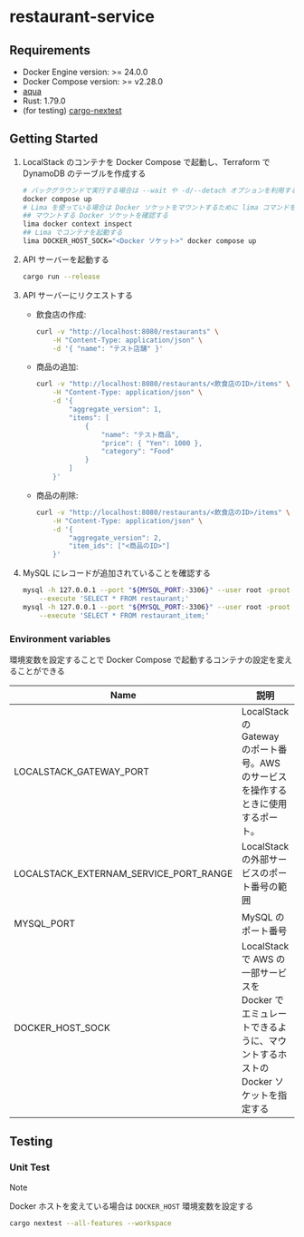 # restaurant-service

## Requirements

- Docker Engine version: >= 24.0.0
- Docker Compose version: >= v2.28.0
- [aqua](https://github.com/aquaproj/aqua)
- Rust: 1.79.0
- (for testing) [cargo-nextest](https://github.com/nextest-rs/nextest)

## Getting Started

1. LocalStack のコンテナを Docker Compose で起動し、Terraform で DynamoDB のテーブルを作成する

    ```bash
    # バックグラウンドで実行する場合は --wait や -d/--detach オプションを利用する
    docker compose up
    # Lima を使っている場合は Docker ソケットをマウントするために lima コマンドを利用する
    ## マウントする Docker ソケットを確認する
    lima docker context inspect
    ## Lima でコンテナを起動する
    lima DOCKER_HOST_SOCK="<Docker ソケット>" docker compose up
    ```

2. API サーバーを起動する

    ```bash
    cargo run --release
    ```

3. API サーバーにリクエストする
    - 飲食店の作成:

        ```bash
        curl -v "http://localhost:8080/restaurants" \
            -H "Content-Type: application/json" \
            -d '{ "name": "テスト店舗" }'
        ```

    - 商品の追加:

        ```bash
        curl -v "http://localhost:8080/restaurants/<飲食店のID>/items" \
            -H "Content-Type: application/json" \
            -d '{
                "aggregate_version": 1,
                "items": [
                    {
                        "name": "テスト商品",
                        "price": { "Yen": 1000 },
                        "category": "Food"
                    }
                ]
            }'
        ```

    - 商品の削除:

        ```bash
        curl -v "http://localhost:8080/restaurants/<飲食店のID>/items" \
            -H "Content-Type: application/json" \
            -d '{
                "aggregate_version": 2,
                "item_ids": ["<商品のID>"]
            }'
        ```

4. MySQL にレコードが追加されていることを確認する

    ```bash
    mysql -h 127.0.0.1 --port "${MYSQL_PORT:-3306}" --user root -proot --database query_model \
        --execute 'SELECT * FROM restaurant;'
    mysql -h 127.0.0.1 --port "${MYSQL_PORT:-3306}" --user root -proot --database query_model \
        --execute 'SELECT * FROM restaurant_item;'
    ```

### Environment variables

環境変数を設定することで Docker Compose で起動するコンテナの設定を変えることができる

| Name | 説明 | デフォルト値 |
|-|-|-|
| LOCALSTACK_GATEWAY_PORT | LocalStack の Gateway のポート番号。AWS のサービスを操作するときに使用するポート。| 4566 |
| LOCALSTACK_EXTERNAM_SERVICE_PORT_RANGE | LocalStack の外部サービスのポート番号の範囲 | 4510-4559 |
| MYSQL_PORT | MySQL のポート番号 | 3306 |
| DOCKER_HOST_SOCK | LocalStack で AWS の一部サービスを Docker でエミュレートできるように、マウントするホストの Docker ソケットを指定する | /var/run/docker.sock |

## Testing

### Unit Test

> [!NOTE]
> Docker ホストを変えている場合は `DOCKER_HOST` 環境変数を設定する

```bash
cargo nextest --all-features --workspace
```
